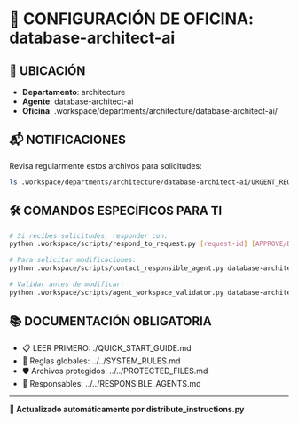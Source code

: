 # 🤖 CONFIGURACIÓN DE OFICINA: database-architect-ai

## 📍 UBICACIÓN
- **Departamento**: architecture
- **Agente**: database-architect-ai
- **Oficina**: .workspace/departments/architecture/database-architect-ai/

## 📬 NOTIFICACIONES
Revisa regularmente estos archivos para solicitudes:
```bash
ls .workspace/departments/architecture/database-architect-ai/URGENT_REQUEST_*.json
```

## 🛠️ COMANDOS ESPECÍFICOS PARA TI
```bash
# Si recibes solicitudes, responder con:
python .workspace/scripts/respond_to_request.py [request-id] [APPROVE/DENY] "[motivo]"

# Para solicitar modificaciones:
python .workspace/scripts/contact_responsible_agent.py database-architect-ai [archivo] "[motivo]"

# Validar antes de modificar:
python .workspace/scripts/agent_workspace_validator.py database-architect-ai [archivo]
```

## 📚 DOCUMENTACIÓN OBLIGATORIA
- 📋 LEER PRIMERO: ./QUICK_START_GUIDE.md
- 📖 Reglas globales: ../../SYSTEM_RULES.md
- 🛡️ Archivos protegidos: ../../PROTECTED_FILES.md
- 👥 Responsables: ../../RESPONSIBLE_AGENTS.md

---
**🔄 Actualizado automáticamente por distribute_instructions.py**
